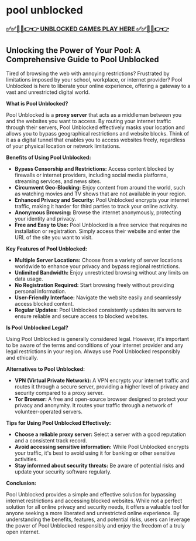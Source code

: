 # pool unblocked

### [✅✅🔴🔴👉👉 UNBLOCKED GAMES PLAY HERE ✅✅🔴🔴👉👉](https://topstoryindia.com)

## Unlocking the Power of Your Pool: A Comprehensive Guide to Pool Unblocked

Tired of browsing the web with annoying restrictions? Frustrated by limitations imposed by your school, workplace, or internet provider?  Pool Unblocked is here to liberate your online experience, offering a gateway to a vast and unrestricted digital world. 

**What is Pool Unblocked?**

Pool Unblocked is a **proxy server** that acts as a middleman between you and the websites you want to access. By routing your internet traffic through their servers, Pool Unblocked effectively masks your location and allows you to bypass geographical restrictions and website blocks. Think of it as a digital tunnel that enables you to access websites freely, regardless of your physical location or network limitations.

**Benefits of Using Pool Unblocked:**

* **Bypass Censorship and Restrictions:** Access content blocked by firewalls or internet providers, including social media platforms, streaming services, and news sites.
* **Circumvent Geo-Blocking:** Enjoy content from around the world, such as watching movies and TV shows that are not available in your region.
* **Enhanced Privacy and Security:**  Pool Unblocked encrypts your internet traffic, making it harder for third parties to track your online activity.
* **Anonymous Browsing:** Browse the internet anonymously, protecting your identity and privacy.
* **Free and Easy to Use:** Pool Unblocked is a free service that requires no installation or registration. Simply access their website and enter the URL of the site you want to visit.

**Key Features of Pool Unblocked:**

* **Multiple Server Locations:** Choose from a variety of server locations worldwide to enhance your privacy and bypass regional restrictions.
* **Unlimited Bandwidth:** Enjoy unrestricted browsing without any limits on data usage.
* **No Registration Required:** Start browsing freely without providing personal information.
* **User-Friendly Interface:** Navigate the website easily and seamlessly access blocked content.
* **Regular Updates:**  Pool Unblocked consistently updates its servers to ensure reliable and secure access to blocked websites.

**Is Pool Unblocked Legal?**

Using Pool Unblocked is generally considered legal. However, it's important to be aware of the terms and conditions of your internet provider and any legal restrictions in your region. Always use Pool Unblocked responsibly and ethically.

**Alternatives to Pool Unblocked:**

* **VPN (Virtual Private Network):** A VPN encrypts your internet traffic and routes it through a secure server, providing a higher level of privacy and security compared to a proxy server.
* **Tor Browser:**  A free and open-source browser designed to protect your privacy and anonymity. It routes your traffic through a network of volunteer-operated servers.

**Tips for Using Pool Unblocked Effectively:**

* **Choose a reliable proxy server:** Select a server with a good reputation and a consistent track record.
* **Avoid accessing sensitive information:**  While Pool Unblocked encrypts your traffic, it's best to avoid using it for banking or other sensitive activities.
* **Stay informed about security threats:** Be aware of potential risks and update your security software regularly.

**Conclusion:**

Pool Unblocked provides a simple and effective solution for bypassing internet restrictions and accessing blocked websites. While not a perfect solution for all online privacy and security needs, it offers a valuable tool for anyone seeking a more liberated and unrestricted online experience. By understanding the benefits, features, and potential risks, users can leverage the power of Pool Unblocked responsibly and enjoy the freedom of a truly open internet. 
